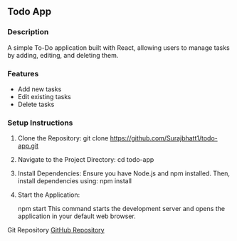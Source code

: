 ## Todo App

### Description
A simple To-Do application built with React, allowing users to manage tasks by adding, editing, and deleting them.

### Features
- Add new tasks
- Edit existing tasks
- Delete tasks

### Setup Instructions

1. Clone the Repository:
   git clone https://github.com/Surajbhatt1/todo-app.git
   

2. Navigate to the Project Directory:
   cd todo-app
   

3. Install Dependencies:
   Ensure you have Node.js and npm installed. Then, install dependencies using:
   npm install
   

4. Start the Application:
 
   npm start
   This command starts the development server and opens the application in your default web browser.

 Git Repository
[GitHub Repository](https://github.com/Surajbhatt1/todo-app.git)



